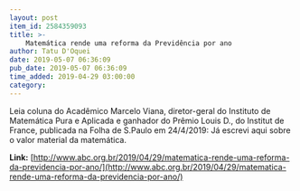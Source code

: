 ```yaml
---
layout: post
item_id: 2584359093
title: >-
    Matemática rende uma reforma da Previdência por ano
author: Tatu D'Oquei
date: 2019-05-07 06:36:09
pub_date: 2019-05-07 06:36:09
time_added: 2019-04-29 03:00:00
category: 
---
```


Leia coluna do Acadêmico Marcelo Viana, diretor-geral do Instituto de Matemática Pura e Aplicada e ganhador do Prêmio Louis D., do Institut de France, publicada na Folha de S.Paulo em 24/4/2019: Já escrevi aqui sobre o valor material da matemática.

**Link:** [http://www.abc.org.br/2019/04/29/matematica-rende-uma-reforma-da-previdencia-por-ano/](http://www.abc.org.br/2019/04/29/matematica-rende-uma-reforma-da-previdencia-por-ano/)

